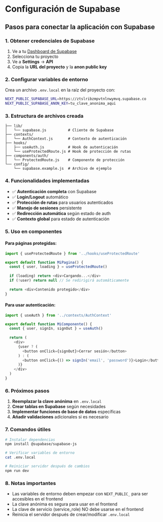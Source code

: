 # Configuración de Supabase

## Pasos para conectar la aplicación con Supabase

### 1. Obtener credenciales de Supabase

1. Ve a tu [Dashboard de Supabase](https://supabase.com/dashboard)
2. Selecciona tu proyecto
3. Ve a **Settings** → **API**
4. Copia la **URL del proyecto** y la **anon public key**

### 2. Configurar variables de entorno

Crea un archivo `.env.local` en la raíz del proyecto con:

```bash
NEXT_PUBLIC_SUPABASE_URL=https://ztslribzmpvtnlnwymvq.supabase.co
NEXT_PUBLIC_SUPABASE_ANON_KEY=tu_clave_anonima_aqui
```

### 3. Estructura de archivos creada

```
├── lib/
│   └── supabase.js          # Cliente de Supabase
├── contexts/
│   └── AuthContext.js       # Contexto de autenticación
├── hooks/
│   ├── useAuth.js           # Hook de autenticación
│   └── useProtectedRoute.js # Hook de protección de rutas
├── components/auth/
│   └── ProtectedRoute.js    # Componente de protección
└── config/
    └── supabase.example.js  # Archivo de ejemplo
```

### 4. Funcionalidades implementadas

- ✅ **Autenticación completa** con Supabase
- ✅ **Login/Logout** automático
- ✅ **Protección de rutas** para usuarios autenticados
- ✅ **Manejo de sesiones** persistente
- ✅ **Redirección automática** según estado de auth
- ✅ **Contexto global** para estado de autenticación

### 5. Uso en componentes

#### Para páginas protegidas:
```javascript
import { useProtectedRoute } from '../hooks/useProtectedRoute'

export default function MiPagina() {
  const { user, loading } = useProtectedRoute()
  
  if (loading) return <div>Cargando...</div>
  if (!user) return null // Se redirigirá automáticamente
  
  return <div>Contenido protegido</div>
}
```

#### Para usar autenticación:
```javascript
import { useAuth } from '../contexts/AuthContext'

export default function MiComponente() {
  const { user, signIn, signOut } = useAuth()
  
  return (
    <div>
      {user ? (
        <button onClick={signOut}>Cerrar sesión</button>
      ) : (
        <button onClick={() => signIn('email', 'password')}>Login</button>
      )}
    </div>
  )
}
```

### 6. Próximos pasos

1. **Reemplazar la clave anónima** en `.env.local`
2. **Crear tablas en Supabase** según necesidades
3. **Implementar funciones de base de datos** específicas
4. **Añadir validaciones** adicionales si es necesario

### 7. Comandos útiles

```bash
# Instalar dependencias
npm install @supabase/supabase-js

# Verificar variables de entorno
cat .env.local

# Reiniciar servidor después de cambios
npm run dev
```

### 8. Notas importantes

- Las variables de entorno deben empezar con `NEXT_PUBLIC_` para ser accesibles en el frontend
- La clave anónima es segura para usar en el frontend
- La clave de servicio (service_role) NO debe usarse en el frontend
- Reinicia el servidor después de crear/modificar `.env.local`

